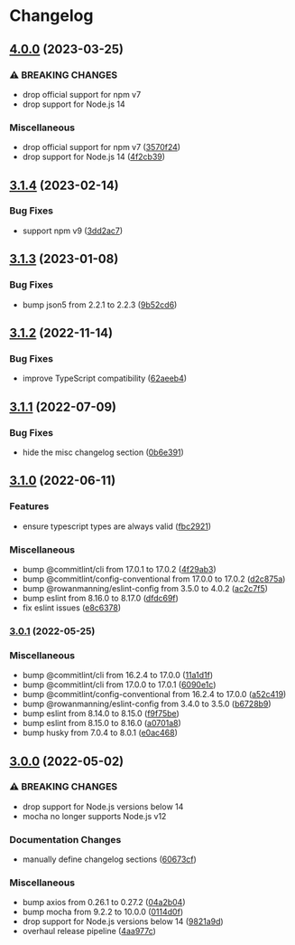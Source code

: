 # Changelog

## [4.0.0](https://github.com/rowanmanning/require-header/compare/v3.1.4...v4.0.0) (2023-03-25)


### ⚠ BREAKING CHANGES

* drop official support for npm v7
* drop support for Node.js 14

### Miscellaneous

* drop official support for npm v7 ([3570f24](https://github.com/rowanmanning/require-header/commit/3570f245a9ff3801c55e2b61a76fe33bd62515d0))
* drop support for Node.js 14 ([4f2cb39](https://github.com/rowanmanning/require-header/commit/4f2cb399932fe54f4870b3f430ea1c607beeb944))

## [3.1.4](https://github.com/rowanmanning/require-header/compare/v3.1.3...v3.1.4) (2023-02-14)


### Bug Fixes

* support npm v9 ([3dd2ac7](https://github.com/rowanmanning/require-header/commit/3dd2ac73352074d828ca85d27ed4c340a601e95d))

## [3.1.3](https://github.com/rowanmanning/require-header/compare/v3.1.2...v3.1.3) (2023-01-08)


### Bug Fixes

* bump json5 from 2.2.1 to 2.2.3 ([9b52cd6](https://github.com/rowanmanning/require-header/commit/9b52cd68e26e695fa2646b481610a35053b0ee87))

## [3.1.2](https://github.com/rowanmanning/require-header/compare/v3.1.1...v3.1.2) (2022-11-14)


### Bug Fixes

* improve TypeScript compatibility ([62aeeb4](https://github.com/rowanmanning/require-header/commit/62aeeb47b715da662ea237f2e19df03699e719a5))

## [3.1.1](https://github.com/rowanmanning/require-header/compare/v3.1.0...v3.1.1) (2022-07-09)


### Bug Fixes

* hide the misc changelog section ([0b6e391](https://github.com/rowanmanning/require-header/commit/0b6e391943d728bbf968c9f26c0fc9e0b8dce42e))

## [3.1.0](https://github.com/rowanmanning/require-header/compare/v3.0.1...v3.1.0) (2022-06-11)


### Features

* ensure typescript types are always valid ([fbc2921](https://github.com/rowanmanning/require-header/commit/fbc2921744f0dc414e3119b203e569cc173f3cae))


### Miscellaneous

* bump @commitlint/cli from 17.0.1 to 17.0.2 ([4f29ab3](https://github.com/rowanmanning/require-header/commit/4f29ab37f6a35fa424e8b6ba87f0fc7dbfbf4289))
* bump @commitlint/config-conventional from 17.0.0 to 17.0.2 ([d2c875a](https://github.com/rowanmanning/require-header/commit/d2c875ac26bdebf7256c392bbe59c5d0fdbf4111))
* bump @rowanmanning/eslint-config from 3.5.0 to 4.0.2 ([ac2c7f5](https://github.com/rowanmanning/require-header/commit/ac2c7f5606d309a1c3eceb69e540982b1678c5ea))
* bump eslint from 8.16.0 to 8.17.0 ([dfdc69f](https://github.com/rowanmanning/require-header/commit/dfdc69f07c4d00b5254defcb296c4cd0fa511d19))
* fix eslint issues ([e8c6378](https://github.com/rowanmanning/require-header/commit/e8c6378672e60edf13c7bfc6310f1a291fdd56c6))

### [3.0.1](https://github.com/rowanmanning/require-header/compare/v3.0.0...v3.0.1) (2022-05-25)


### Miscellaneous

* bump @commitlint/cli from 16.2.4 to 17.0.0 ([11a1d1f](https://github.com/rowanmanning/require-header/commit/11a1d1ff56663e2a26cdeb6965001fc28c9f9817))
* bump @commitlint/cli from 17.0.0 to 17.0.1 ([6090e1c](https://github.com/rowanmanning/require-header/commit/6090e1c8657534fe705fbf0fb8779772f5993a76))
* bump @commitlint/config-conventional from 16.2.4 to 17.0.0 ([a52c419](https://github.com/rowanmanning/require-header/commit/a52c4192c6ee008298f95d7555616b3c086d9fce))
* bump @rowanmanning/eslint-config from 3.4.0 to 3.5.0 ([b6728b9](https://github.com/rowanmanning/require-header/commit/b6728b982fe719dd7433a41c08b35a6becb01a9b))
* bump eslint from 8.14.0 to 8.15.0 ([f9f75be](https://github.com/rowanmanning/require-header/commit/f9f75be744bc8eb34fede0196ec3a4b1f2d3fa58))
* bump eslint from 8.15.0 to 8.16.0 ([a0701a8](https://github.com/rowanmanning/require-header/commit/a0701a86e3623b92a13d1e5c190bb699939cc169))
* bump husky from 7.0.4 to 8.0.1 ([e0ac468](https://github.com/rowanmanning/require-header/commit/e0ac468dc6a46fa350e54044ad3e374463a78333))

## [3.0.0](https://github.com/rowanmanning/require-header/compare/v2.1.0...v3.0.0) (2022-05-02)


### ⚠ BREAKING CHANGES

* drop support for Node.js versions below 14
* mocha no longer supports Node.js v12

### Documentation Changes

* manually define changelog sections ([60673cf](https://github.com/rowanmanning/require-header/commit/60673cf43615d7e682fe5534adeb111e79ded505))


### Miscellaneous

* bump axios from 0.26.1 to 0.27.2 ([04a2b04](https://github.com/rowanmanning/require-header/commit/04a2b04b441ef0b7f4c66cb1f4aea200203b140f))
* bump mocha from 9.2.2 to 10.0.0 ([0114d0f](https://github.com/rowanmanning/require-header/commit/0114d0fb74a919888db66e2aacec7a45c2bd72a7))
* drop support for Node.js versions below 14 ([9821a9d](https://github.com/rowanmanning/require-header/commit/9821a9d7da1351dba4210ec713ddc81643941475))
* overhaul release pipeline ([4aa977c](https://github.com/rowanmanning/require-header/commit/4aa977c5af8b4855d6199abbec43b28f6085e277))
